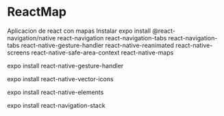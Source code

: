 # ReactMap
Aplicacion de react con mapas
Instalar 
expo install @react-navigation/native react-navigation react-navigation-tabs react-navigation-tabs react-native-gesture-handler react-native-reanimated react-native-screens react-native-safe-area-context react-native-maps

expo install react-native-gesture-handler

expo install react-native-vector-icons

expo install react-native-elements

expo install react-navigation-stack
